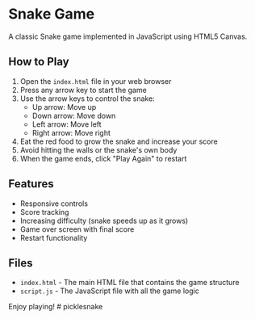 # Snake Game

A classic Snake game implemented in JavaScript using HTML5 Canvas.

## How to Play

1. Open the `index.html` file in your web browser
2. Press any arrow key to start the game
3. Use the arrow keys to control the snake:
   - Up arrow: Move up
   - Down arrow: Move down
   - Left arrow: Move left
   - Right arrow: Move right
4. Eat the red food to grow the snake and increase your score
5. Avoid hitting the walls or the snake's own body
6. When the game ends, click "Play Again" to restart

## Features

- Responsive controls
- Score tracking
- Increasing difficulty (snake speeds up as it grows)
- Game over screen with final score
- Restart functionality

## Files

- `index.html` - The main HTML file that contains the game structure
- `script.js` - The JavaScript file with all the game logic

Enjoy playing! # picklesnake
